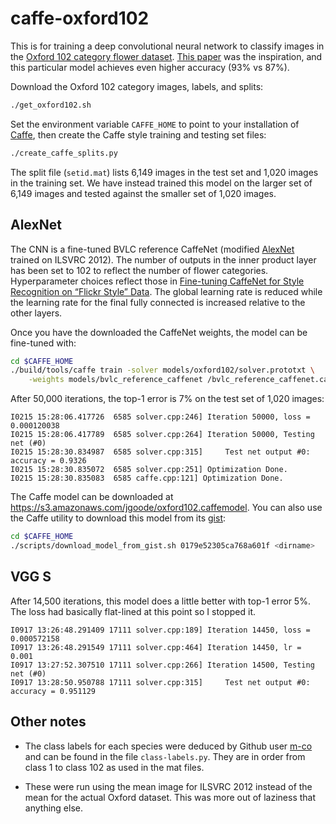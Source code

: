 # caffe-oxford102
This is for training a deep convolutional neural network to classify images in the [Oxford 102 category flower dataset](http://www.robots.ox.ac.uk/~vgg/data/flowers/102/index.html). [This paper](http://arxiv.org/abs/1403.6382) was the inspiration, and this particular model achieves even higher accuracy (93% vs 87%).

Download the Oxford 102 category images, labels, and splits:

```bash
./get_oxford102.sh
```

Set the environment variable `CAFFE_HOME` to point to your installation of [Caffe](http://caffe.berkeleyvision.org/), then create the Caffe style training and testing set files:

```bash
./create_caffe_splits.py
```

The split file (`setid.mat`) lists 6,149 images in the test set and 1,020 images in the training set. We have instead trained this model on the larger set of 6,149 images and tested against the smaller set of 1,020 images.

## AlexNet

The CNN is a fine-tuned BVLC reference CaffeNet (modified [AlexNet](http://papers.nips.cc/paper/4824-imagenet-classification-with-deep-convolutional-neural-networks) trained on ILSVRC 2012). The number of outputs in the inner product layer has been set to 102 to reflect the number of flower categories. Hyperparameter choices reflect those in [Fine-tuning CaffeNet for Style Recognition on “Flickr Style” Data](http://caffe.berkeleyvision.org/gathered/examples/finetune_flickr_style.html). The global learning rate is reduced while the learning rate for the final fully connected is increased relative to the other layers.

Once you have the downloaded the CaffeNet weights, the model can be fine-tuned with:

```bash
cd $CAFFE_HOME
./build/tools/caffe train -solver models/oxford102/solver.prototxt \
    -weights models/bvlc_reference_caffenet /bvlc_reference_caffenet.caffemodel
```

After 50,000 iterations, the top-1 error is 7% on the test set of 1,020 images:
```
I0215 15:28:06.417726  6585 solver.cpp:246] Iteration 50000, loss = 0.000120038
I0215 15:28:06.417789  6585 solver.cpp:264] Iteration 50000, Testing net (#0)
I0215 15:28:30.834987  6585 solver.cpp:315]     Test net output #0: accuracy = 0.9326
I0215 15:28:30.835072  6585 solver.cpp:251] Optimization Done.
I0215 15:28:30.835083  6585 caffe.cpp:121] Optimization Done.
```

The Caffe model can be downloaded at https://s3.amazonaws.com/jgoode/oxford102.caffemodel. You can also use the Caffe utility to download this model from its [gist](https://gist.github.com/jimgoo/0179e52305ca768a601f):

```bash
cd $CAFFE_HOME
./scripts/download_model_from_gist.sh 0179e52305ca768a601f <dirname>
```


## VGG S

After 14,500 iterations, this model does a little better with top-1 error 5%. The loss had basically flat-lined at this point so I stopped it.

```
I0917 13:26:48.291409 17111 solver.cpp:189] Iteration 14450, loss = 0.000572158
I0917 13:26:48.291549 17111 solver.cpp:464] Iteration 14450, lr = 0.001
I0917 13:27:52.307510 17111 solver.cpp:266] Iteration 14500, Testing net (#0)
I0917 13:28:50.950788 17111 solver.cpp:315]     Test net output #0: accuracy = 0.951129
```

## Other notes

- The class labels for each species were deduced by Github user [m-co](https://github.com/m-co) and can be found in the file `class-labels.py`. They are in order from class 1 to class 102 as used in the mat files.

- These were run using the mean image for ILSVRC 2012 instead of the mean for the actual Oxford dataset. This was more out of laziness that anything else.

